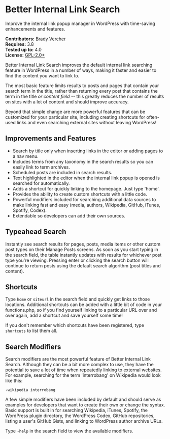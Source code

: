 # Better Internal Link Search #

Improve the internal link popup manager in WordPress with time-saving enhancements and features.

__Contributors:__ [Brady Vercher](https://twitter.com/bradyvercher)  
__Requires:__ 3.8  
__Tested up to:__ 4.0  
__License:__ [GPL-2.0+](http://www.gnu.org/licenses/gpl-2.0.html)

Better Internal Link Search improves the default internal link searching feature in WordPress in a number of ways, making it faster and easier to find the content you want to link to.

The most basic feature limits results to posts and pages that contain your search term in the title, rather than returning every post that contains the term in the title *or content field* -- this greatly reduces the number of results on sites with a lot of content and should improve accuracy.

Beyond that simple change are more powerful features that can be customized for your particular site, including creating shortcuts for often-used links and even searching external sites without leaving WordPress!

## Improvements and Features ##

* Search by title only when inserting links in the editor or adding pages to a nav menu.
* Includes terms from any taxonomy in the search results so you can easily link to term archives.
* Scheduled posts are included in search results.
* Text highlighted in the editor when the internal link popup is opened is searched for automatically.
* Adds a shortcut for quickly linking to the homepage. Just type 'home'.
* Provides the ability to create custom shortcuts with a little code.
* Powerful modifiers included for searching additional data sources to make linking fast and easy (media, authors, Wikipedia, GitHub, iTunes, Spotify, Codex).
* Extendable so developers can add their own sources.

## Typeahead Search ##

Instantly see search results for pages, posts, media items or other custom post types on their Manage Posts screens. As soon as you start typing in the search field, the table instantly updates with results for whichever post type you're viewing. Pressing enter or clicking the search button will continue to return posts using the default search algorithm (post titles and content).

## Shortcuts ##

Type `home` or `siteurl` in the search field and quickly get links to those locations. Additional shortcuts can be added with a little bit of code in your functions.php, so if you find yourself linking to a particular URL over and over again, add a shortcut and save yourself some time!

If you don't remember which shortcuts have been registered, type `shortcuts` to list them all.

## Search Modifiers ##

Search modifiers are the most powerful feature of Better Internal Link Search. Although they can be a bit more complex to use, they have the potential to save a lot of time when repeatedly linking to external websites. For example, searching for the term 'interrobang' on Wikipedia would look like this:

`-wikipedia interrobang`

A few simple modifiers have been included by default and should serve as examples for developers that want to create their own or change the syntax. Basic support is built in for searching Wikipedia, iTunes, Spotify, the WordPress plugin directory, the WordPress Codex, GitHub repositories, listing a user's GitHub Gists, and linking to WordPress author archive URLs.

Type `-help` in the search field to view the available modifiers.
